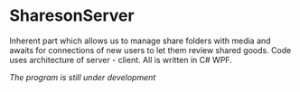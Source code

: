 # SharesonServer
Inherent part which allows us to manage share folders with media and awaits for connections of new users to let them review shared goods.
Code uses architecture of server - client. All is written in C# WPF.

*The program is still under development*
